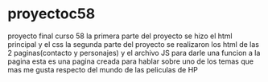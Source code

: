 # proyectoc58
proyecto final curso 58 
la primera parte del proyecto se hizo el html principal y el css
la segunda parte del proyecto se realizaron los html de las 2 paginas(contacto y personajes) y el archivo JS para darle una funcion a la pagina 
esta es una pagina creada para hablar sobre uno de los temas que mas me gusta respecto del mundo de las peliculas de HP 
